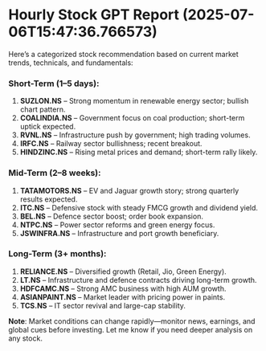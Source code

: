 # Hourly Stock GPT Report (2025-07-06T15:47:36.766573)

Here’s a categorized stock recommendation based on current market trends, technicals, and fundamentals:

### **Short-Term (1–5 days)**:  
1. **SUZLON.NS** – Strong momentum in renewable energy sector; bullish chart pattern.  
2. **COALINDIA.NS** – Government focus on coal production; short-term uptick expected.  
3. **RVNL.NS** – Infrastructure push by government; high trading volumes.  
4. **IRFC.NS** – Railway sector bullishness; recent breakout.  
5. **HINDZINC.NS** – Rising metal prices and demand; short-term rally likely.  

### **Mid-Term (2–8 weeks)**:  
1. **TATAMOTORS.NS** – EV and Jaguar growth story; strong quarterly results expected.  
2. **ITC.NS** – Defensive stock with steady FMCG growth and dividend yield.  
3. **BEL.NS** – Defence sector boost; order book expansion.  
4. **NTPC.NS** – Power sector reforms and green energy focus.  
5. **JSWINFRA.NS** – Infrastructure and port growth beneficiary.  

### **Long-Term (3+ months)**:  
1. **RELIANCE.NS** – Diversified growth (Retail, Jio, Green Energy).  
2. **LT.NS** – Infrastructure and defence contracts driving long-term growth.  
3. **HDFCAMC.NS** – Strong AMC business with high AUM growth.  
4. **ASIANPAINT.NS** – Market leader with pricing power in paints.  
5. **TCS.NS** – IT sector revival and large-cap stability.  

**Note**: Market conditions can change rapidly—monitor news, earnings, and global cues before investing. Let me know if you need deeper analysis on any stock.